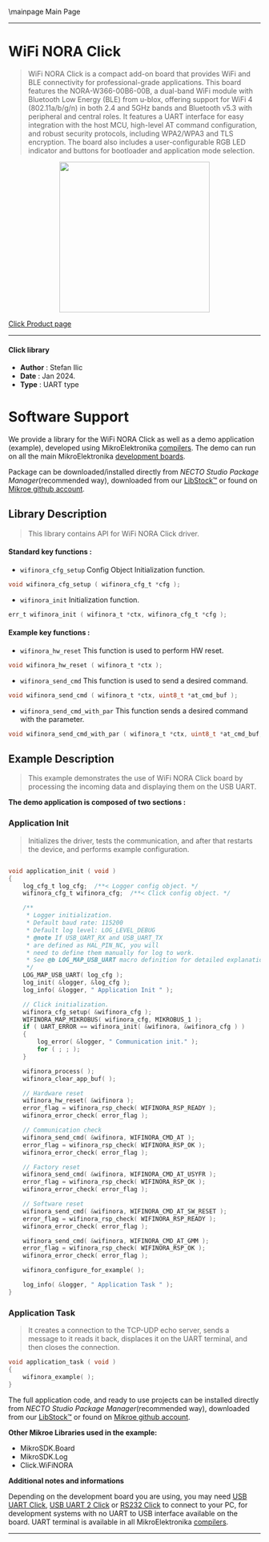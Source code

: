 \mainpage Main Page

---
# WiFi NORA Click

> WiFi NORA Click is a compact add-on board that provides WiFi and BLE connectivity for professional-grade applications. This board features the NORA-W366-00B6-00B, a dual-band WiFi module with Bluetooth Low Energy (BLE) from u-blox, offering support for WiFi 4 (802.11a/b/g/n) in both 2.4 and 5GHz bands and Bluetooth v5.3 with peripheral and central roles. It features a UART interface for easy integration with the host MCU, high-level AT command configuration, and robust security protocols, including WPA2/WPA3 and TLS encryption. The board also includes a user-configurable RGB LED indicator and buttons for bootloader and application mode selection.

<p align="center">
  <img src="https://download.mikroe.com/images/click_for_ide/wifinora_click.png" height=300px>
</p>

[Click Product page](https://www.mikroe.com/wifi-nora-click)

---


#### Click library

- **Author**        : Stefan Ilic
- **Date**          : Jan 2024.
- **Type**          : UART type


# Software Support

We provide a library for the WiFi NORA Click
as well as a demo application (example), developed using MikroElektronika
[compilers](https://www.mikroe.com/necto-studio).
The demo can run on all the main MikroElektronika [development boards](https://www.mikroe.com/development-boards).

Package can be downloaded/installed directly from *NECTO Studio Package Manager*(recommended way), downloaded from our [LibStock&trade;](https://libstock.mikroe.com) or found on [Mikroe github account](https://github.com/MikroElektronika/mikrosdk_click_v2/tree/master/clicks).

## Library Description

> This library contains API for WiFi NORA Click driver.

#### Standard key functions :

- `wifinora_cfg_setup` Config Object Initialization function.
```c
void wifinora_cfg_setup ( wifinora_cfg_t *cfg );
```

- `wifinora_init` Initialization function.
```c
err_t wifinora_init ( wifinora_t *ctx, wifinora_cfg_t *cfg );
```

#### Example key functions :

- `wifinora_hw_reset` This function is used to perform HW reset.
```c
void wifinora_hw_reset ( wifinora_t *ctx );
```

- `wifinora_send_cmd` This function is used to send a desired command.
```c
void wifinora_send_cmd ( wifinora_t *ctx, uint8_t *at_cmd_buf );
```

- `wifinora_send_cmd_with_par` This function sends a desired command with the parameter.
```c
void wifinora_send_cmd_with_par ( wifinora_t *ctx, uint8_t *at_cmd_buf, uint8_t *param_buf );
```

## Example Description

> This example demonstrates the use of WiFi NORA Click board by processing
  the incoming data and displaying them on the USB UART.

**The demo application is composed of two sections :**

### Application Init

> Initializes the driver, tests the communication, and after that restarts the device, and performs example configuration.

```c

void application_init ( void ) 
{
    log_cfg_t log_cfg;  /**< Logger config object. */
    wifinora_cfg_t wifinora_cfg;  /**< Click config object. */

    /** 
     * Logger initialization.
     * Default baud rate: 115200
     * Default log level: LOG_LEVEL_DEBUG
     * @note If USB_UART_RX and USB_UART_TX 
     * are defined as HAL_PIN_NC, you will 
     * need to define them manually for log to work. 
     * See @b LOG_MAP_USB_UART macro definition for detailed explanation.
     */
    LOG_MAP_USB_UART( log_cfg );
    log_init( &logger, &log_cfg );
    log_info( &logger, " Application Init " );

    // Click initialization.
    wifinora_cfg_setup( &wifinora_cfg );
    WIFINORA_MAP_MIKROBUS( wifinora_cfg, MIKROBUS_1 );
    if ( UART_ERROR == wifinora_init( &wifinora, &wifinora_cfg ) ) 
    {
        log_error( &logger, " Communication init." );
        for ( ; ; );
    }

    wifinora_process( );
    wifinora_clear_app_buf( );

    // Hardware reset
    wifinora_hw_reset( &wifinora );
    error_flag = wifinora_rsp_check( WIFINORA_RSP_READY );
    wifinora_error_check( error_flag );

    // Communication check
    wifinora_send_cmd( &wifinora, WIFINORA_CMD_AT );
    error_flag = wifinora_rsp_check( WIFINORA_RSP_OK );
    wifinora_error_check( error_flag );

    // Factory reset
    wifinora_send_cmd( &wifinora, WIFINORA_CMD_AT_USYFR );
    error_flag = wifinora_rsp_check( WIFINORA_RSP_OK );
    wifinora_error_check( error_flag );

    // Software reset
    wifinora_send_cmd( &wifinora, WIFINORA_CMD_AT_SW_RESET );
    error_flag = wifinora_rsp_check( WIFINORA_RSP_READY );
    wifinora_error_check( error_flag );

    wifinora_send_cmd( &wifinora, WIFINORA_CMD_AT_GMM );
    error_flag = wifinora_rsp_check( WIFINORA_RSP_OK );
    wifinora_error_check( error_flag );

    wifinora_configure_for_example( );

    log_info( &logger, " Application Task " );
}

```

### Application Task

> It creates a connection to the TCP-UDP echo server, sends a message to it reads it back, displaces it on the UART terminal, and then closes the connection.

```c
void application_task ( void ) 
{
    wifinora_example( );
}
```

The full application code, and ready to use projects can be installed directly from *NECTO Studio Package Manager*(recommended way), downloaded from our [LibStock&trade;](https://libstock.mikroe.com) or found on [Mikroe github account](https://github.com/MikroElektronika/mikrosdk_click_v2/tree/master/clicks).

**Other Mikroe Libraries used in the example:**

- MikroSDK.Board
- MikroSDK.Log
- Click.WiFiNORA

**Additional notes and informations**

Depending on the development board you are using, you may need
[USB UART Click](https://www.mikroe.com/usb-uart-click),
[USB UART 2 Click](https://www.mikroe.com/usb-uart-2-click) or
[RS232 Click](https://www.mikroe.com/rs232-click) to connect to your PC, for
development systems with no UART to USB interface available on the board. UART
terminal is available in all MikroElektronika
[compilers](https://shop.mikroe.com/compilers).

---
